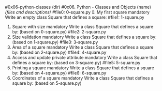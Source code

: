 #0x06-python-classes (dir)
#0x06. Python - Classes and Objects (name)
/*files and descriptions*/
#file0: 0-square.py
0. My first square
mandatory
Write an empty class Square that defines a square:
#file1: 1-square.py
1. Square with size
mandatory
Write a class Square that defines a square by: (based on 0-square.py)
#file2: 2-square.py
2. Size validation
mandatory
Write a class Square that defines a square by: (based on 1-square.py)
#file3: 3-square.py
3. Area of a square
mandatory
Write a class Square that defines a square by: (based on 2-square.py)
#file4: 4-square.py
4. Access and update private attribute
mandatory
Write a class Square that defines a square by: (based on 3-square.py)
#file5: 5-square.py
5. Printing a square
mandatory
Write a class Square that defines a square by: (based on 4-square.py)
#file6: 6-square.py
6. Coordinates of a square
mandatory
Write a class Square that defines a square by: (based on 5-square.py)

